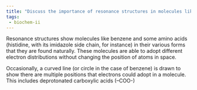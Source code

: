 ```yaml
---
title: "Discuss the importance of resonance structures in molecules like benzene and amino acids. How do resonance structures contribute to the stability and properties of these compounds? "
tags:
 - biochem-ii
---
```


Resonance structures show molecules like benzene and some amino acids (histidine, with its imidazole side chain, for instance) in their various forms that they are found naturally. These molecules are able to adopt different electron distributions without changing the position of atoms in space.  

Occasionally, a curved line (or circle in the case of benzene) is drawn to show there are multiple positions that electrons could adopt in a molecule. This includes deprotonated carboxylic acids (–COO-)  
